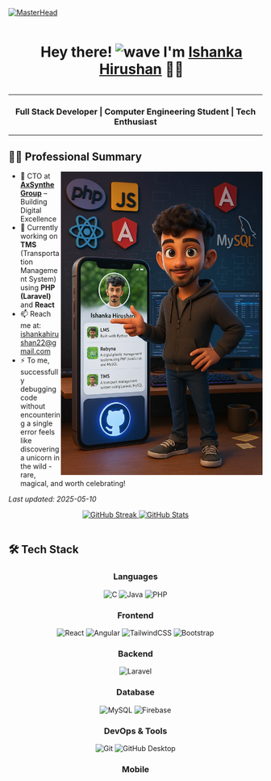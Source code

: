 [![MasterHead](https://cubettech.com/wp-content/uploads/2021/05/WEB-Full-Stack-Developer.jpg)](https://ishankahirushan.github.io)

<div id="user-content-toc">
  <ul align="center">
    <summary>
      <h1 style="display: inline-block">
        Hey there! <img src="https://media.giphy.com/media/hvRJCLFzcasrR4ia7z/giphy.gif" width="35" alt="wave" /> I'm <a href="https://ishankahirushan.github.io/" target="_blank" rel="noopener noreferrer">Ishanka Hirushan</a> 👨‍💻
      </h1>
    </summary>
  </ul>
</div>

<hr>

<h3 align="center">Full Stack Developer | Computer Engineering Student | Tech Enthusiast</h3>

<hr>

## 👨‍💻 Professional Summary

<img align="right" width="400" src="https://github.com/ishankahirushan/ishankahirushan/blob/main/Image-1.png" alt="coding gif"/>

- 💼 CTO at [**AxSynthe Group**](https://www.axsynthegroup.me) – Building Digital Excellence
- 🌱 Currently working on **TMS** (Transportation Management System) using **PHP (Laravel)** and **React**
- 📫 Reach me at: [ishankahirushan22@gmail.com](mailto:ishankahirushan22@gmail.com)
- ⚡ To me, successfully debugging code without encountering a single error feels like discovering a unicorn in the wild - rare, magical, and worth celebrating!

*Last updated: 2025-05-10*

<div align="center">
  <a href="https://github.com/ishankahirushan">
    <img src="https://github-readme-streak-stats.herokuapp.com/?user=ishankahirushan&theme=tokyonight&hide_border=true" alt="GitHub Streak" height="170" />
  </a>
  <a href="https://github.com/ishankahirushan">
    <img src="https://github-stats-alpha.vercel.app/api?username=ishankahirushan&cc=000000&tc=04e8f0&ic=fff&bc=000&hide_border=true" alt="GitHub Stats" height="170" />
  </a>
</div>

<br>


## 🛠️ Tech Stack

<div align="center">
  
  ### Languages
  ![C](https://img.shields.io/badge/C-A8B9CC?style=for-the-badge&logo=c&logoColor=white)
  ![Java](https://img.shields.io/badge/Java-ED8B00?style=for-the-badge&logo=openjdk&logoColor=white)
  ![PHP](https://img.shields.io/badge/PHP-777BB4?style=for-the-badge&logo=php&logoColor=white)
  
  ### Frontend
  ![React](https://img.shields.io/badge/React-20232A?style=for-the-badge&logo=react&logoColor=61DAFB)
  ![Angular](https://img.shields.io/badge/Angular-DD0031?style=for-the-badge&logo=angular&logoColor=white)
  ![TailwindCSS](https://img.shields.io/badge/TailwindCSS-38B2AC?style=for-the-badge&logo=tailwind-css&logoColor=white)
  ![Bootstrap](https://img.shields.io/badge/Bootstrap-563D7C?style=for-the-badge&logo=bootstrap&logoColor=white)
  
  ### Backend
  ![Laravel](https://img.shields.io/badge/Laravel-FF2D20?style=for-the-badge&logo=laravel&logoColor=white)
  
  ### Database
  ![MySQL](https://img.shields.io/badge/MySQL-4479A1?style=for-the-badge&logo=mysql&logoColor=white)
  ![Firebase](https://img.shields.io/badge/Firebase-FFCA28?style=for-the-badge&logo=firebase&logoColor=black)
  
  ### DevOps & Tools
  ![Git](https://img.shields.io/badge/Git-F05032?style=for-the-badge&logo=git&logoColor=white)
  ![GitHub Desktop](https://img.shields.io/badge/GitHub_Desktop-24292F?style=for-the-badge&logo=github&logoColor=white)
  
  ### Mobile
</div>






